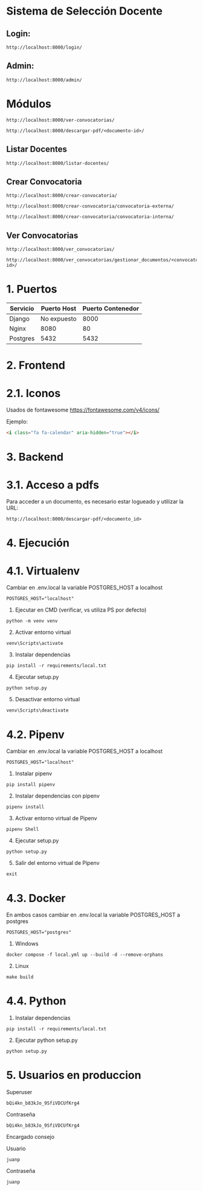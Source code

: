 # Sistema de Selección Docente

## Login:
```
http://localhost:8000/login/
```

## Admin:
```
http://localhost:8000/admin/
```

# Módulos
```
http://localhost:8000/ver-convocatorias/
```
```
http://localhost:8000/descargar-pdf/<documento-id>/
```
## Listar Docentes
```
http://localhost:8000/listar-docentes/
```
## Crear Convocatoria
```
http://localhost:8000/crear-convocatoria/
```
```
http://localhost:8000/crear-convocatoria/convocatoria-externa/
```
```
http://localhost:8000/crear-convocatoria/convocatoria-interna/
```
## Ver Convocatorias
```
http://localhost:8000/ver_convocatorias/
```
```
http://localhost:8000/ver_convocatorias/gestionar_documentos/<convocatoria-id>/
```

# 1. Puertos

|Servicio|Puerto Host|Puerto Contenedor|
|--------|-----------|-----------------|
|Django|No expuesto|8000|
|Nginx|8080|80|
|Postgres|5432|5432|

# 2. Frontend

# 2.1. Iconos

Usados de fontawesome https://fontawesome.com/v4/icons/

Ejemplo:
```html
<i class="fa fa-calendar" aria-hidden="true"></i>
```

# 3. Backend

# 3.1. Acceso a pdfs

Para acceder a un documento, es necesario estar logueado y utilizar la URL:
```
http://localhost:8000/descargar-pdf/<documento_id>
```

# 4. Ejecución

# 4.1. Virtualenv

Cambiar en .env.local la variable POSTGRES_HOST a localhost
```
POSTGRES_HOST="localhost"
``` 

1. Ejecutar en CMD (verificar, vs utiliza PS por defecto)
```
python -m venv venv
```

2. Activar entorno virtual
```
venv\Scripts\activate
```

3. Instalar dependencias
```
pip install -r requirements/local.txt
```

4. Ejecutar setup.py
```
python setup.py
```

5. Desactivar entorno virtual
```
venv\Scripts\deactivate
```

# 4.2. Pipenv

Cambiar en .env.local la variable POSTGRES_HOST a localhost
```
POSTGRES_HOST="localhost"
``` 

1. Instalar pipenv
```
pip install pipenv
```

2. Instalar dependencias con pipenv
```
pipenv install
```

3. Activar entorno virtual de Pipenv
```
pipenv Shell
```

4. Ejecutar setup.py
```
python setup.py
```

5. Salir del entorno virtual de Pipenv
```
exit
```

# 4.3. Docker

En ambos casos cambiar en .env.local la variable POSTGRES_HOST a postgres
```
POSTGRES_HOST="postgres"
``` 

1. Windows
```
docker compose -f local.yml up --build -d --remove-orphans
``` 
2. Linux
```
make build
``` 

# 4.4. Python

1. Instalar dependencias
```
pip install -r requirements/local.txt
```

2. Ejecutar python setup.py
```
python setup.py
```

# 5. Usuarios en produccion

Superuser

```
bQi4kn_b83kJo_9SfiVDCUfKrg4
```
Contraseña
```
bQi4kn_b83kJo_9SfiVDCUfKrg4
```

Encargado consejo

Usuario
```
juanp
```
Contraseña
```
juanp
```
